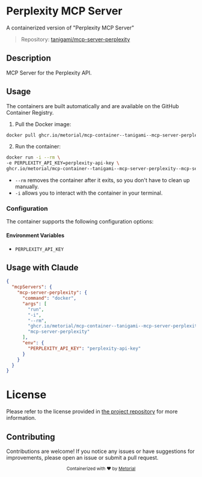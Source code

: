 
# Perplexity MCP Server

A containerized version of "Perplexity MCP Server"

> Repository: [tanigami/mcp-server-perplexity](https://github.com/tanigami/mcp-server-perplexity)

## Description

MCP Server for the Perplexity API.


## Usage

The containers are built automatically and are available on the GitHub Container Registry.

1. Pull the Docker image:

```bash
docker pull ghcr.io/metorial/mcp-container--tanigami--mcp-server-perplexity--mcp-server-perplexity
```

2. Run the container:

```bash
docker run -i --rm \ 
-e PERPLEXITY_API_KEY=perplexity-api-key \
ghcr.io/metorial/mcp-container--tanigami--mcp-server-perplexity--mcp-server-perplexity  "mcp-server-perplexity"
```

- `--rm` removes the container after it exits, so you don't have to clean up manually.
- `-i` allows you to interact with the container in your terminal.



### Configuration

The container supports the following configuration options:




#### Environment Variables

- `PERPLEXITY_API_KEY`




## Usage with Claude

```json
{
  "mcpServers": {
    "mcp-server-perplexity": {
      "command": "docker",
      "args": [
        "run",
        "-i",
        "--rm",
        "ghcr.io/metorial/mcp-container--tanigami--mcp-server-perplexity--mcp-server-perplexity",
        "mcp-server-perplexity"
      ],
      "env": {
        "PERPLEXITY_API_KEY": "perplexity-api-key"
      }
    }
  }
}
```

# License

Please refer to the license provided in [the project repository](https://github.com/tanigami/mcp-server-perplexity) for more information.

## Contributing

Contributions are welcome! If you notice any issues or have suggestions for improvements, please open an issue or submit a pull request.

<div align="center">
  <sub>Containerized with ❤️ by <a href="https://metorial.com">Metorial</a></sub>
</div>
  